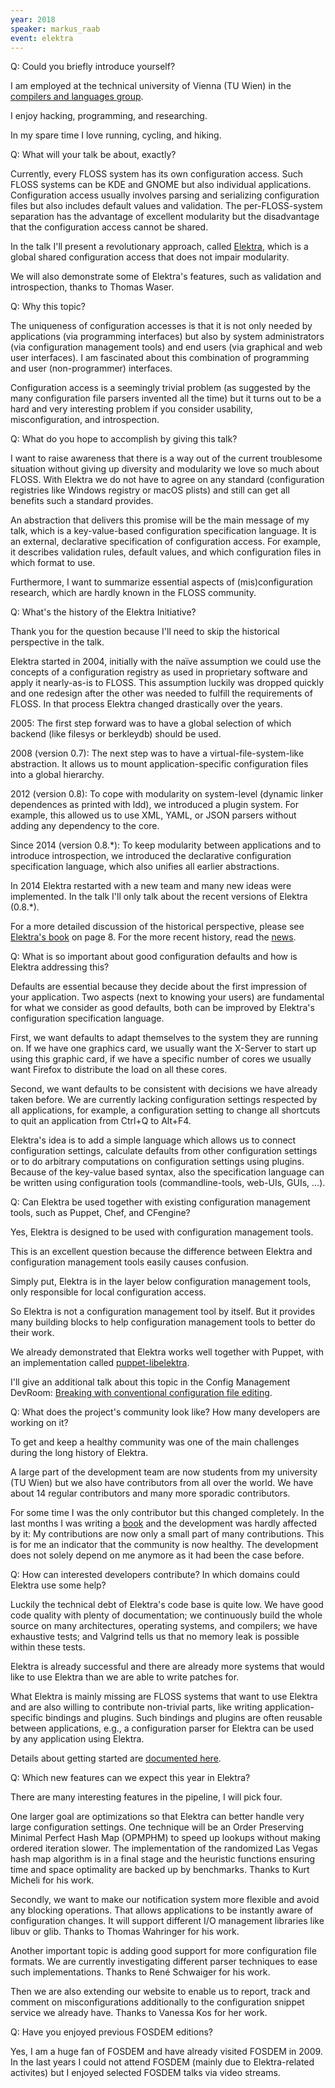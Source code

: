 ```yaml
---
year: 2018
speaker: markus_raab 
event: elektra
---
```


Q: Could you briefly introduce yourself?

I am employed at the technical university of Vienna (TU Wien) in the [compilers and languages group](http://www.complang.tuwien.ac.at/raab/).

I enjoy hacking, programming, and researching.

In my spare time I love running, cycling, and hiking.

Q: What will your talk be about, exactly?

Currently, every FLOSS system has its own configuration access. Such FLOSS systems can be KDE and GNOME but also individual applications. Configuration access usually involves parsing and serializing configuration files but also includes default values and validation. The per-FLOSS-system separation has the advantage of excellent modularity but the disadvantage that the configuration access cannot be shared.

In the talk I'll present a revolutionary approach, called [Elektra](https://www.libelektra.org/), which is a global shared configuration access that does not impair modularity.

We will also demonstrate some of Elektra's features, such as validation and introspection, thanks to Thomas Waser.

Q: Why this topic?

The uniqueness of configuration accesses is that it is not only needed by applications (via programming interfaces) but also by system administrators (via configuration management tools) and end users (via graphical and web user interfaces). I am fascinated about this combination of programming and user (non-programmer) interfaces.

Configuration access is a seemingly trivial problem (as suggested by the many configuration file parsers invented all the time) but it turns out to be a hard and very interesting problem if you consider usability, misconfiguration, and introspection.

Q: What do you hope to accomplish by giving this talk?

I want to raise awareness that there is a way out of the current troublesome situation without giving up diversity and modularity we love so much about FLOSS. With Elektra we do not have to agree on any standard (configuration registries like Windows registry or macOS plists) and still can get all benefits such a standard provides.

An abstraction that delivers this promise will be the main message of my talk, which is a key-value-based configuration specification language. It is an external, declarative specification of configuration access. For example, it describes validation rules, default values, and which configuration files in which format to use.

Furthermore, I want to summarize essential aspects of (mis)configuration research, which are hardly known in the FLOSS community.

Q: What's the history of the Elektra Initiative?

Thank you for the question because I'll need to skip the historical perspective in the talk.

Elektra started in 2004, initially with the naïve assumption we could use the concepts of a configuration registry as used in proprietary software and apply it nearly-as-is to FLOSS. This assumption luckily was dropped quickly and one redesign after the other was needed to fulfill the requirements of FLOSS. In that process Elektra changed drastically over the years.

2005: The first step forward was to have a global selection of which backend (like filesys or berkleydb) should be used.

2008 (version 0.7): The next step was to have a virtual-file-system-like abstraction. It allows us to mount application-specific configuration files into a global hierarchy.

2012 (version 0.8): To cope with modularity on system-level (dynamic linker dependences as printed with ldd), we introduced a plugin system. For example, this allowed us to use XML, YAML, or JSON parsers without adding any dependency to the core.

Since 2014 (version 0.8.*): To keep modularity between applications and to introduce introspection, we introduced the declarative configuration specification language, which also unifies all earlier abstractions.

In 2014 Elektra restarted with a new team and many new ideas were implemented. In the talk I'll only talk about the recent versions of Elektra (0.8.*).

For a more detailed discussion of the historical perspective, please see [Elektra's book](https://book.libelektra.org) on page 8. For the more recent history, read the [news](https://www.libelektra.org/news).

Q: What is so important about good configuration defaults and how is Elektra addressing this?

Defaults are essential because they decide about the first impression of your application. Two aspects (next to knowing your users) are fundamental for what we consider as good defaults, both can be improved by Elektra's configuration specification language.

First, we want defaults to adapt themselves to the system they are running on. If we have one graphics card, we usually want the X-Server to start up using this graphic card, if we have a specific number of cores we usually want Firefox to distribute the load on all these cores.

Second, we want defaults to be consistent with decisions we have already taken before. We are currently lacking configuration settings respected by all applications, for example, a configuration setting to change all shortcuts to quit an application from Ctrl+Q to Alt+F4.

Elektra's idea is to add a simple language which allows us to connect configuration settings, calculate defaults from other configuration settings or to do arbitrary computations on configuration settings using plugins. Because of the key-value based syntax, also the specification language can be written using configuration tools (commandline-tools, web-UIs, GUIs, ...).

Q: Can Elektra be used together with existing configuration management tools, such as Puppet, Chef, and CFengine?

Yes, Elektra is designed to be used with configuration management tools.

This is an excellent question because the difference between Elektra and configuration management tools easily causes confusion.

Simply put, Elektra is in the layer below configuration management tools, only responsible for local configuration access.

So Elektra is not a configuration management tool by itself. But it provides many building blocks to help configuration management tools to better do their work.

We already demonstrated that Elektra works well together with Puppet, with an implementation called [puppet-libelektra](https://puppet.libelektra.org).

I'll give an additional talk about this topic in the Config Management DevRoom: [Breaking with conventional configuration file editing](https://fosdem.org/2018/schedule/event/puppet_key_value/).

Q: What does the project's community look like? How many developers are working on it?

To get and keep a healthy community was one of the main challenges during the long history of Elektra.

A large part of the development team are now students from my university (TU Wien) but we also have contributors from all over the world. We have about 14 regular contributors and many more sporadic contributors.

For some time I was the only contributor but this changed completely. In the last months I was writing a [book](https://book.libelektra.org) and the development was hardly affected by it: My contributions are now only a small part of many contributions. This is for me an indicator that the community is now healthy. The development does not solely depend on me anymore as it had been the case before.

Q: How can interested developers contribute? In which domains could Elektra use some help?

Luckily the technical debt of Elektra's code base is quite low. We have good code quality with plenty of documentation; we continuously build the whole source on many architectures, operating systems, and compilers; we have exhaustive tests; and Valgrind tells us that no memory leak is possible within these tests.

Elektra is already successful and there are already more systems that would like to use Elektra than we are able to write patches for.

What Elektra is mainly missing are FLOSS systems that want to use Elektra and are also willing to contribute non-trivial parts, like writing application-specific bindings and plugins. Such bindings and plugins are often reusable between applications, e.g., a configuration parser for Elektra can be used by any application using Elektra.

Details about getting started are [documented here](https://www.libelektra.org/devgettingstarted/ideas).

Q: Which new features can we expect this year in Elektra?

There are many interesting features in the pipeline, I will pick four.

One larger goal are optimizations so that Elektra can better handle very large configuration settings. One technique will be an Order Preserving Minimal Perfect Hash Map (OPMPHM) to speed up lookups without making ordered iteration slower. The implementation of the randomized Las Vegas hash map algorithm is in a final stage and the heuristic functions ensuring time and space optimality are backed up by benchmarks. Thanks to Kurt Micheli for his work.

Secondly, we want to make our notification system more flexible and avoid any blocking operations. That allows applications to be instantly aware of configuration changes. It will support different I/O management libraries like libuv or glib. Thanks to Thomas Wahringer for his work.

Another important topic is adding good support for more configuration file formats. We are currently investigating different parser techniques to ease such implementations. Thanks to René Schwaiger for his work.

Then we are also extending our website to enable us to report, track and comment on misconfigurations additionally to the configuration snippet service we already have. Thanks to Vanessa Kos for her work.

Q: Have you enjoyed previous FOSDEM editions? 

Yes, I am a huge fan of FOSDEM and have already visited FOSDEM in 2009. In the last years I could not attend FOSDEM (mainly due to Elektra-related activites) but I enjoyed selected FOSDEM talks via video streams.


